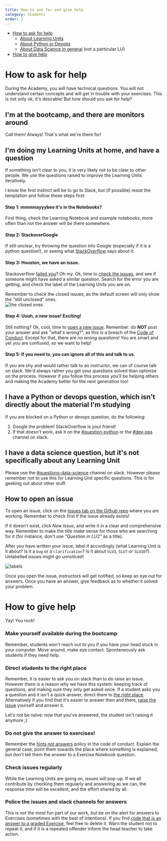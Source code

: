 ```yaml
---
title: How to ask for and give help
category: Students
order: 2
---
```


- [How to ask for help](https://github.com/LDSSA/wiki/wiki/How-to-ask-for-and-give-help#how-to-ask-for-help)
  - [About Learning Units](https://github.com/LDSSA/wiki/wiki/How-to-ask-for-and-give-help#im-doing-my-learning-units-at-home-and-have-a-question) 
  - [About Python or Devops](https://github.com/LDSSA/wiki/wiki/How-to-ask-for-and-give-help#i-have-a-python-or-devops-question-which-isnt-directly-about-the-material-im-studying) 
  - [About Data Science in general](https://github.com/LDSSA/wiki/wiki/How-to-ask-for-and-give-help#i-have-a-data-science-question-but-its-not-specifically-about-any-learning-unit) (not a particular LU)
- [How to give help](https://github.com/LDSSA/wiki/wiki/How-to-ask-for-and-give-help#how-to-give-help)

# How to ask for help 

During the Academy, you will have technical questions. You will not understand certain concepts and will get in trouble with your exercises. This is not only ok, it's desirable! But how should you ask for help? 

## I'm at the bootcamp, and there are monitors around 
Call them! Always! That's what we're there for! 

## I'm doing my Learning Units at home, and have a question

If something isn't clear to you, it is very likely not to be clear to other people. We use the questions raised to improve the Learning Units iteratively. 

I know the first instinct will be to go to Slack, but (if possible) resist the temptation and follow these steps first:

#### Step 1: mmmmayyybee it's in the Notebooks?
First thing, check the Learning Notebook and example notebooks, more often than not the answer will be there somewhere. 
#### Step 2: StackoverGoogle
If still unclear, try throwing the question into Google (especially if it is a python question!), or seeing what [StackOverflow](https://stackoverflow.com/) says about it.

#### Step 3: Houston, we have an issue.
Stackoverflow [failed you](https://youtu.be/BsBK3gyMFcw?t=12s)? Oh my. Ok, time to [check the issues](https://github.com/LDSSA/batch3-students/issues?utf8=%E2%9C%93&q=is%3Aissue+), and see if someone might have asked a similar question. Search for the error you are getting, and check the label of the Learning Units you are on.

Remember to check the closed issues, as the default screen will only show the "still unclosed" ones.  
![the closed ones](https://i.ibb.co/Nmz1Hn8/issues.png)
 
#### Step 4: Uuuh, a new issue! Exciting! 
Still nothing? Ok, cool, time to [open a new issue](https://github.com/LDSSA/wiki/wiki/How-to-ask-for-and-give-help#how-to-open-an-issue). Remember: do **NOT** post your answer and ask "what's wrong?", as this is a breach of the [Code of Conduct](https://github.com/LDSSA/wiki/wiki/Code-of-Conduct). Except for that, there are *no wrong questions!* You are smart and yet you are confused, so we want to help!  

#### Step 5: If you need to, you can ignore all of this and talk to us. 
If you are shy and would rather talk to an instructor, we can of course talk on slack. We'd always rather you get your questions solved than optimize on the process. However if you follow this process you'll be helping others and making the Academy better for the next generation too!


## I have a Python or devops question, which isn't directly about the material I'm studying
If you are blocked on a Python or devops question, do the following: 
1. Google the problem! StackOverflow is your friend! 
1. If that doesn't work, ask it on the [#question-python](https://app.slack.com/client/TKEAVRREH/CKEB80J21) or the [#dev-ops](https://ldssa-batch-3.slack.com/messages/CKEBL096C) channel on slack. 

## I have a data science question, but it's not specifically about any Learning Unit 
Please use the [#questions-data-science](https://ldssa-batch-3.slack.com/messages/CKEAVSLER) channel on slack. However please remember not to use this for Learning Unit specific questions. This is for geeking out about other stuff. 

## How to open an issue 
To open an issue, click on the [Issues tab on the Github repo](https://github.com/LDSSA/batch3-students/issues?utf8=%E2%9C%93&q=is%3Aissue+) where you are working. Remember to check first if the issue already exists!  

If it doesn't exist, click _New Issue_, and write it in a clear and comprehensive way. Remember to make the title make sense for those who are searching for it (for instance, don't use _"Question in LU2"_ as a title).
  
After you have written your issue, label it accordingly (what Learning Unit is it about? Is it a `bug` or a `clarification`? Is it about `SLU3`, `SLU7` or `SLU10`?). Unlabelled issues might go unnoticed!  

![labels](https://image.ibb.co/gyXkw7/Screen_Shot_2018_05_03_at_2_03_59_PM.png)

Once you open the issue, instructors will get notified, so keep an eye out for answers. Once you have an answer, give feedback as to whether it solved your problem. 

# How to give help 
Yay! You rock! 

### Make yourself available during the bootcamp
Remember, students won't reach out to you if you have your head stuck in your computer. Move around, make eye contact. Spontaneously ask students if they need help. 

### Direct students to the right place 
Remember, it is easier to ask you on slack than to do raise an issue. However there is a reason why we have this system: keeping track of questions, and making sure they only get asked once. If a student asks you a question and it isn't a quick answer, direct them to [the right place](https://github.com/LDSSA/wiki/wiki/How-to-ask-for-and-give-help#how-to-ask-for-help). Alternatively if you find that it's easier to answer then and there, [raise the issue](https://github.com/LDSSA/wiki/wiki/How-to-ask-for-and-give-help#how-to-open-an-issue) yourself and answer it. 

Let's not be naïve: now that you've answered, the student isn't raising it anymore ;) 

### Do not give the answer to exercises!
Remember the [hints not answers](https://github.com/LDSSA/wiki/wiki/Code-of-Conduct#hints-not-answers) policy in the code of conduct. Explain the general case, point them towards the place where something is explained, but don't tell them the answer to a Exercise Notebook question.

### Check issues regularly 
While the Learning Units are going on, issues will pop-up. If we all contribute by checking them regularly and answering as we can, the response time will be excellent, and the effort shared by all. 

### Police the issues and slack channels for answers
This is not the most fun part of our work, but be on the alert for answers to Exercises (sometimes with the best of intentions). If you find [code that is an answer to a graded Exercise](https://github.com/LDSSA/wiki/wiki/Code-of-Conduct#academic-integrity-on-all-assignments-and-exercises), feel free to delete it. Warn the student not to repeat it, and if it is a repeated offender inform the head teacher to take action. 

